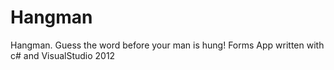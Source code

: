# Hangman
Hangman. Guess the word before your man is hung! Forms App written with c# and VisualStudio 2012
